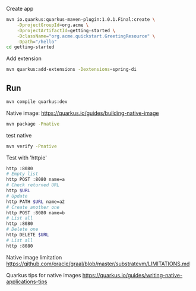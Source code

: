 
Create app
```bash
mvn io.quarkus:quarkus-maven-plugin:1.0.1.Final:create \
    -DprojectGroupId=org.acme \
    -DprojectArtifactId=getting-started \
    -DclassName="org.acme.quickstart.GreetingResource" \
    -Dpath="/hello"
cd getting-started
```
Add extension
```bash
mvn quarkus:add-extensions -Dextensions=spring-di
```

## Run

```bash
mvn compile quarkus:dev
```


Native image:
https://quarkus.io/guides/building-native-image

```bash
mvn package -Pnative
```
test native
```bash
mvn verify -Pnative
```

Test with 'httpie'

```bash
http :8080
# Empty list
http POST :8080 name=a
# Check returned URL
http $URL
# Update
http PATH $URL name=a2
# Create another one
http POST :8080 name=b
# List all
http :8080
# Delete one
http DELETE $URL
# List all
http :8080
```

Native image limitation
https://github.com/oracle/graal/blob/master/substratevm/LIMITATIONS.md

Quarkus tips for native images
https://quarkus.io/guides/writing-native-applications-tips
